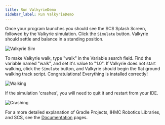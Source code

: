 ```yaml
---
title: Run ValkyrieDemo
sidebar_label: Run ValkyrieDemo
---
```


Once your program launches you should see the SCS Splash Screen, followed by the Valkyrie simulation. Click the `Simulate` button. Valkyrie should settle and balance in a standing position.

![Valkyrie Sim](/resources/images/quickstart/scsValkyrieStanding.png)


<a name="walk"></a>To make Valkyrie walk, type "walk" in the Variable search field. Find the variable named "walk", and set it's value to "1.0". If Valkyrie does not start walking, click the `Simulate` button, and Valkyrie should begin the flat ground walking track script. Congratulations! Everything is installed correctly!

![Walking](/resources/images/quickstart/scsValkyrieWalking.png)

If the simulation 'crashes', you will need to quit it and restart from your IDE.

![Crashing](/resources/images/quickstart/scsValkyrieCrashing.png)

For a more detailed explanation of Gradle Projects, IHMC Robotics Libraries, and SCS, see the [Documentation](/documentation/20-scs/00-tutorials/01-running-a-simulation/) pages.
